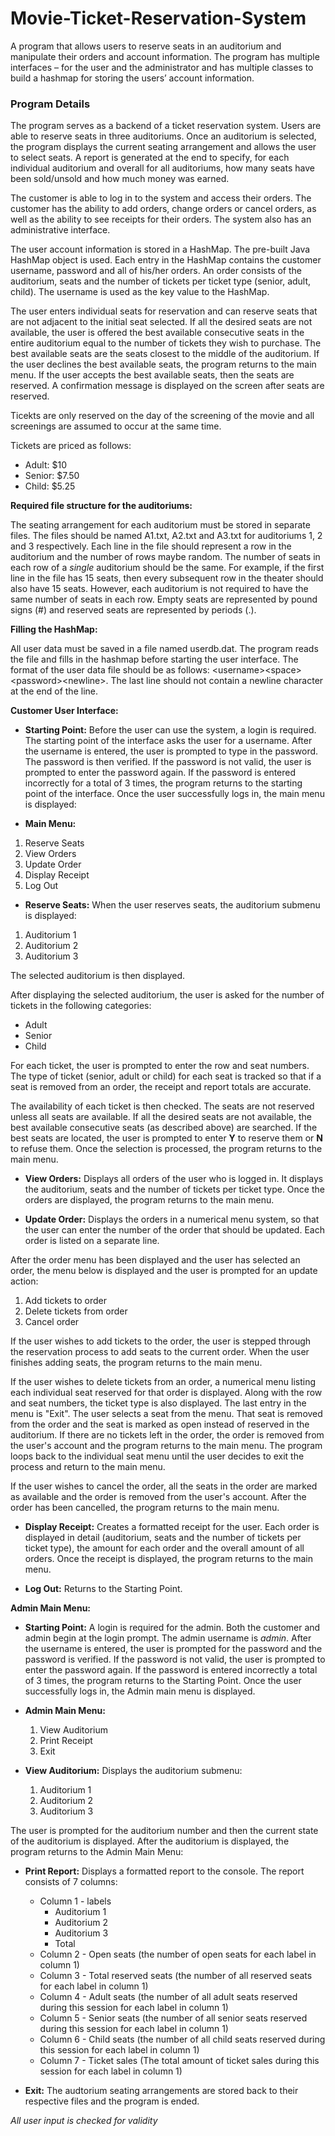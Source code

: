 # Movie-Ticket-Reservation-System

A program that allows users to reserve seats in an auditorium and manipulate their orders and account information. The program has multiple interfaces – for the user and the administrator and has multiple classes to build a hashmap for storing the users’ account information. 

### Program Details

The program serves as a backend of a ticket reservation system. Users are able to reserve seats in three auditoriums. Once an auditorium is selected, the program displays the current seating arrangement and allows the user to select seats. A report is generated at the end to specify, for each individual auditorium and overall for all auditoriums, how many seats have been sold/unsold and how much money was earned.

The customer is able to log in to the system and access their orders. The customer has the ability to add orders, change orders or cancel orders, as well as the ability to see receipts for their orders. The system also has an administrative interface.

The user account information is stored in a HashMap. The pre-built Java HashMap object is used. Each entry in the HashMap contains the customer username, password and all of his/her orders. An order consists of the auditorium, seats and the number of tickets per ticket type (senior, adult, child). The username is used as the key value to the HashMap.

The user enters individual seats for reservation and can reserve seats that are not adjacent to the initial seat selected. If all the desired seats are not available, the user is offered the best available consecutive seats in the entire auditorium equal to the number of tickets they wish to purchase. The best available seats are the seats closest to the middle of the auditorium. If the user declines the best available seats, the program returns to the main menu. If the user accepts the best available seats, then the seats are reserved. A confirmation message is displayed on the screen after seats are reserved.

Ticekts are only reserved on the day of the screening of the movie and all screenings are assumed to occur at the same time.

Tickets are priced as follows:
  * Adult: $10
  * Senior: $7.50
  * Child: $5.25

**Required file structure for the auditoriums:**

The seating arrangement for each auditorium must be stored in separate files. The files should be named A1.txt, A2.txt and A3.txt for auditoriums 1, 2 and 3 respectively. Each line in the file should represent a row in the auditorium and the number of rows maybe random. The number of seats in each row of a *single* auditorium should be the same. For example, if the first line in the file has 15 seats, then every subsequent row in the theater should also have 15 seats. However, each auditorium is not required to have the same number of seats in each row. Empty seats are represented by pound signs (#) and reserved seats are represented by periods (.).

**Filling the HashMap:**

All user data must be saved in a file named userdb.dat. The program reads the file and fills in the hashmap before starting the user interface. The format of the user data file should be as follows: \<username\>\<space\>\<password\>\<newline\>. The last line should not contain a newline character at the end of the line.

**Customer User Interface:**
  
  * **Starting Point:** Before the user can use the system, a login is required. The starting point of the interface asks the user for a username. After the username is entered, the user is prompted to type in the password. The password is then verified. If the password is not valid, the user is prompted to enter the password again. If the password is entered incorrectly for a total of 3 times, the program returns to the starting point of the interface. Once the user successfully logs in, the main menu is displayed:

  * **Main Menu:**
  
   1. Reserve Seats
   2. View Orders
   3. Update Order
   4. Display Receipt
   5. Log Out

  * **Reserve Seats:** When the user reserves seats, the auditorium submenu is displayed:
   1. Auditorium 1
   2. Auditorium 2
   3. Auditorium 3
  
   The selected auditorium is then displayed.
  
   After displaying the selected auditorium, the user is asked for the number of tickets in the following categories:
 
   * Adult
   * Senior
   * Child
  
   For each ticket, the user is prompted to enter the row and seat numbers. The type of ticket (senior, adult or child) for each seat is tracked so that if a seat is removed from an order, the receipt and report totals are accurate.
  
   The availability of each ticket is then checked. The seats are not reserved unless all seats are available. If all the desired seats are not available, the best available consecutive seats (as described above) are searched. If the best seats are located, the user is prompted to enter **Y** to reserve them or **N** to refuse them. Once the selection is processed, the program returns to the main menu.
  
  * **View Orders:** Displays all orders of the user who is logged in. It displays the auditorium, seats and the number of tickets per ticket type. Once the orders are displayed, the program returns to the main menu.
  
  * **Update Order:** Displays the orders in a numerical menu system, so that the user can enter the number of the order that should be updated. Each order is listed on a separate line.
  
   After the order menu has been displayed and the user has selected an order, the menu below is displayed and the user is prompted for an update action:
  
   1. Add tickets to order
   2. Delete tickets from order
   3. Cancel order
  
   If the user wishes to add tickets to the order, the user is stepped through the reservation process to add seats to the current order. When the user finishes adding seats, the program returns to the main menu.
  
   If the user wishes to delete tickets from an order, a numerical menu listing each individual seat reserved for that order is displayed. Along with the row and seat numbers, the ticket type is also displayed. The last entry in the menu is "Exit". The user selects a seat from the menu. That seat is removed from the order and the seat is marked as open instead of reserved in the auditorium. If there are no tickets left in the order, the order is removed from the user's account and the program returns to the main menu. The program loops back to the individual seat menu until the user decides to exit the process and return to the main menu.
  
   If the user wishes to cancel the order, all the seats in the order are marked as available and the order is removed from the user's account. After the order has been cancelled, the program returns to the main menu.
  
  * **Display Receipt:** Creates a formatted receipt for the user. Each order is displayed in detail (auditorium, seats and the number of tickets per ticket type), the amount for each order and the overall amount of all orders. Once the receipt is displayed, the program returns to the main menu.
  
  * **Log Out:** Returns to the Starting Point.
  
**Admin Main Menu:**

  * **Starting Point:** A login is required for the admin. Both the customer and admin begin at the login prompt. The admin username is *admin*. After the username is entered, the user is prompted for the password and the password is verified. If the password is not valid, the user is prompted to enter the password again. If the password is entered incorrectly a total of 3 times, the program returns to the Starting Point. Once the user successfully logs in, the Admin main menu is displayed.
  
  * **Admin Main Menu:**
    1. View Auditorium
    2. Print Receipt
    3. Exit
   
  * **View Auditorium:** Displays the auditorium submenu:
  
     1. Auditorium 1
     2. Auditorium 2
     3. Auditorium 3
    
   The user is prompted for the auditorium number and then the current state of the auditorium is displayed. After the auditorium is displayed, the program returns to the Admin Main Menu:
  
  * **Print Report:** Displays a formatted report to the console. The report consists of 7 columns:
    * Column 1 - labels
      * Auditorium 1
      * Auditorium 2
      * Auditorium 3
      * Total
    * Column 2 - Open seats (the number of open seats for each label in column 1)
    * Column 3 - Total reserved seats (the number of all reserved seats for each label in column 1)
    * Column 4 - Adult seats (the number of all adult seats reserved during this session for each label in column 1)
    * Column 5 - Senior seats (the number of all senior seats reserved during this session for each label in column 1)
    * Column 6 - Child seats (the number of all child seats reserved during this session for each label in column 1)
    * Column 7 - Ticket sales (The total amount of ticket sales during this session for each label in column 1)
    
  * **Exit:** The audtorium seating arrangements are stored back to their respective files and the program is ended.
  
  
  
*All user input is checked for validity*
